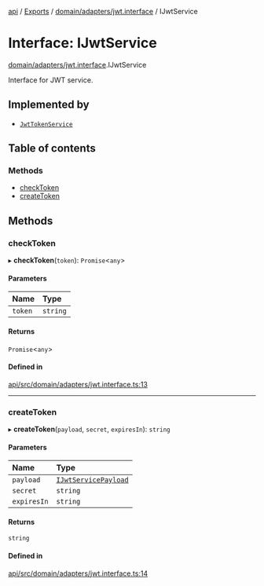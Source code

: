 [api](../README.md) / [Exports](../modules.md) / [domain/adapters/jwt.interface](../modules/domain_adapters_jwt_interface.md) / IJwtService

# Interface: IJwtService

[domain/adapters/jwt.interface](../modules/domain_adapters_jwt_interface.md).IJwtService

Interface for JWT service.

## Implemented by

- [`JwtTokenService`](../classes/infrastructure_services_jwt_jwt_service.JwtTokenService.md)

## Table of contents

### Methods

- [checkToken](domain_adapters_jwt_interface.IJwtService.md#checktoken)
- [createToken](domain_adapters_jwt_interface.IJwtService.md#createtoken)

## Methods

### checkToken

▸ **checkToken**(`token`): `Promise`\<`any`\>

#### Parameters

| Name | Type |
| :------ | :------ |
| `token` | `string` |

#### Returns

`Promise`\<`any`\>

#### Defined in

[api/src/domain/adapters/jwt.interface.ts:13](https://github.com/No-Country/restaurant-reservation-manager/blob/d2fd85f/api/src/domain/adapters/jwt.interface.ts#L13)

___

### createToken

▸ **createToken**(`payload`, `secret`, `expiresIn`): `string`

#### Parameters

| Name | Type |
| :------ | :------ |
| `payload` | [`IJwtServicePayload`](domain_adapters_jwt_interface.IJwtServicePayload.md) |
| `secret` | `string` |
| `expiresIn` | `string` |

#### Returns

`string`

#### Defined in

[api/src/domain/adapters/jwt.interface.ts:14](https://github.com/No-Country/restaurant-reservation-manager/blob/d2fd85f/api/src/domain/adapters/jwt.interface.ts#L14)
